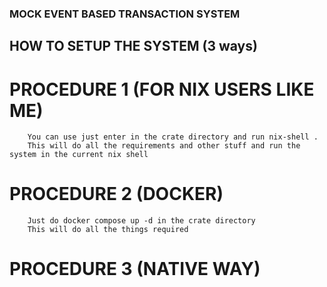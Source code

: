 ### MOCK EVENT BASED TRANSACTION SYSTEM

## HOW TO SETUP THE SYSTEM (3 ways)

# PROCEDURE 1 (FOR NIX USERS LIKE ME)

```
    You can use just enter in the crate directory and run nix-shell .
    This will do all the requirements and other stuff and run the system in the current nix shell
```

# PROCEDURE 2 (DOCKER)

```
    Just do docker compose up -d in the crate directory
    This will do all the things required
```

# PROCEDURE 3 (NATIVE WAY)

```

```
